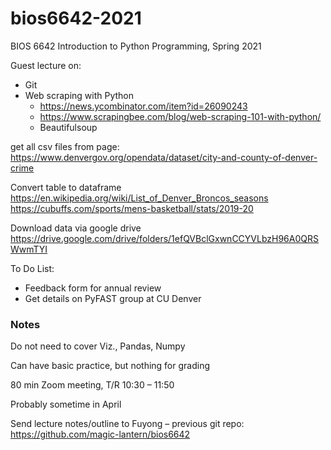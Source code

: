 # bios6642-2021
 
BIOS 6642 Introduction to Python Programming, Spring 2021

Guest lecture on:

* Git
* Web scraping with Python
  * https://news.ycombinator.com/item?id=26090243
  *	https://www.scrapingbee.com/blog/web-scraping-101-with-python/
  *	Beautifulsoup


get all csv files from page: https://www.denvergov.org/opendata/dataset/city-and-county-of-denver-crime

Convert table to dataframe
https://en.wikipedia.org/wiki/List_of_Denver_Broncos_seasons
https://cubuffs.com/sports/mens-basketball/stats/2019-20

Download data via google drive
https://drive.google.com/drive/folders/1efQVBclGxwnCCYVLbzH96A0QRSWwmTYI



To Do List:
* Feedback form for annual review
* Get details on PyFAST group at CU Denver

### Notes

Do not need to cover Viz., Pandas, Numpy

Can have basic practice, but nothing for grading

80 min Zoom meeting, T/R 10:30 – 11:50

Probably sometime in April

Send lecture notes/outline to Fuyong – previous git repo: https://github.com/magic-lantern/bios6642


